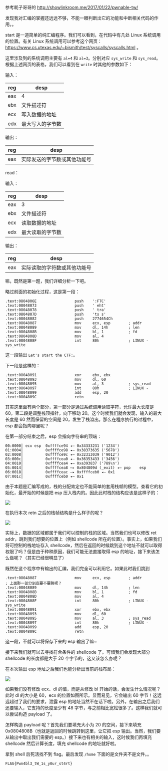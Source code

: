 参考耗子哥哥的 http://showlinkroom.me/2017/01/22/pwnable-tw/

发现我对汇编的掌握还远远不够，不能一眼判断出它的功能和中断相关代码的作用。。

start 是一道简单的纯汇编程序。我们可以看到，在代码中有几处 Linux 系统调用的位置。有关 Linux 系统调用可以参考这个网页：https://www.cs.utexas.edu/~bismith/test/syscalls/syscalls.html 。

这里涉及到的系统调用主要有 `al=4` 和 `al=3`。分别对应 `sys_write` 和 `sys_read`。根据上述网页的表格，我们可以看到在 `write` 时其他的参数如下：

输入：

| reg  | desp             |
| ---- | ---------------- |
| eax  | 4                |
| ebx  | 文件描述符       |
| ecx  | 写入数据的地址   |
| edx  | 最大写入的字节数 |

输出：

| reg  | desp                         |
| ---- | ---------------------------- |
| eax  | 实际发送的字节数或其他功能号 |

read：

输入：

| reg  | desp             |
| ---- | ---------------- |
| eax  | 3                |
| ebx  | 文件描述符       |
| ecx  | 读取数据的地址   |
| edx  | 最大读取的字节数 |

输出：

| reg  | desp                         |
| ---- | ---------------------------- |
| eax  | 实际读取的字符数或其他功能号 |

嘛，既然是第一题，我们详细分析一下吧。

略过前面的初始化过程，这是第一段：

```assembly
.text:0804806E                 push    ':FTC'
.text:08048073                 push    ' eht'
.text:08048078                 push    ' tra'
.text:0804807D                 push    'ts s'
.text:08048082                 push    2774654Ch
.text:08048087                 mov     ecx, esp        ; addr
.text:08048089                 mov     dl, 14h         ; len
.text:0804808B                 mov     bl, 1           ; fd
.text:0804808D                 mov     al, 4
.text:0804808F                 int     80h             ; LINUX - sys_write
```

这一段输出 `Let's start the CTF:`。

下一段是这样的：

```assembly
.text:08048091                 xor     ebx, ebx
.text:08048093                 mov     dl, 60
.text:08048095                 mov     al, 3           ; sys_read
.text:08048097                 int     80h             ; LINUX -
.text:08048099                 add     esp, 20
.text:0804809C                 retn
```

其实这里面有两个部分，第一部分是通过系统调用读取字符，允许最大长度是 60。第二段是调整栈顶指针，向下移动 20。这个时候我们就会发现，输入的最大长度是 60 然而保留的空间是 20，发生了栈溢出。那么在程序执行的过程中，esp 都会指向哪里呢？

在第一部分结束之后，esp 会指向字符串的顶端：

```
00:0000│ ecx esp  0xffffce94 ◂— 0x34333231 ('1234')
01:0004│          0xffffce98 ◂— 0x38373635 ('5678')
02:0008│          0xffffce9c ◂— 0x32313039 ('9012')
03:000c│          0xffffcea0 ◂— 0x36353433 ('3456')
04:0010│          0xffffcea4 ◂— 0xa393837 ('789\n')
05:0014│          0xffffcea8 —▸ 0x804809d (_exit) ◂— pop    esp
06:0018│          0xffffceac —▸ 0xffffceb0 ◂— 0x1
07:001c│          0xffffceb0 ◂— 0x1
```

由于本题是汇编写成的，栈的分配肯定也不能简单的套用栈帧的模型。查看它的初始化，最开始的时候是把 esp 压入栈内的。因此此时栈的结构应该是这样子的：

![](img/stack1.png)

在执行本次 retn 之后的栈帧结构是什么样子的呢？

![](img/stack2.png)

实际上，数据的区域都属于我们可以控制的栈的区域。当然我们也可以修改 ret addr，跳到我们想要的位置上（例如 shellcode 所在的位置）。事实上，如果我们将可控制的栈地址存入 shellcode，然后在返回的时候跳到这个地址不就可以取得权限了吗？但是由于种种原因，我们可能无法直接取得 esp 的地址，接下来该怎么做呢？（其实已经很明显了）

既然在这个程序中有输出的汇编，我们完全可以利用它。如果此时我们跳到

```assembly
.text:08048087                 mov     ecx, esp        ; addr
; 上面那一部分到底要不要跳呢？
.text:08048089                 mov     dl, 14h         ; len
.text:0804808B                 mov     bl, 1           ; fd
.text:0804808D                 mov     al, 4
.text:0804808F                 int     80h             ; LINUX - sys_write
.text:08048091                 xor     ebx, ebx
.text:08048093                 mov     dl, 60
.text:08048095                 mov     al, 3           ; sys_read
.text:08048097                 int     80h             ; LINUX -
.text:08048099                 add     esp, 20
.text:0804809C                 retn
```

这一段，不就可以将保存下来的 esp 输出了嘛~

接下来我们就可以去寻找符合条件的 shellcode 了。可惜我们会发现大部分 shellcode 的长度都是大于 20 个字节的，这又该怎么办呢？

在本次输出 esp 地址之后我们也能分析出当前的栈布局：

![](img/stack3.png)

如果我们没有修改 ecx、dl 的值，而是从修改 bl 开始的话，会发生什么情况呢？此时 dl 的大小是 60，ecx 的位置如图所示。显而易见，它会输出 60 字节！这远远超过了我们的要求，泄露 esp 的地址当然不在话下啦。另外，在输出之后我们还要输入，它支持的长度至少有 48 字节，与之前相比宽松很多了。这样我们就可以尝试构造 payload 了。

怎样构造 payload 呢？首先我们要填充大小为 20 的空间，接下来填充 0x0804808B（也就是返回的时候跳转到这里，让它把 esp 输出。当然，我们要从输出中取出我们需要的 esp。）接下来也有相关的输入，这时候我们再填充 shellcode 然后计算长度，填充 shellcode 的地址就好啦。

拿到 shell 后死活找不到 flag。最后发现 `/home` 下面的是文件夹不是文件。。

`FLAG{Pwn4bl3_tW_1s_y0ur_st4rt}`